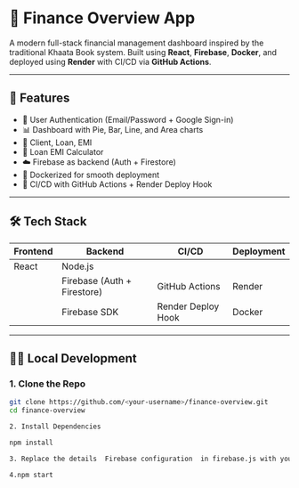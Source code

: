 # 💸 Finance Overview App

A modern full-stack financial management dashboard inspired by the traditional Khaata Book system. Built using **React**, **Firebase**, **Docker**, and deployed using **Render** with CI/CD via **GitHub Actions**.

---

## 🚀 Features

- 🔐 User Authentication (Email/Password + Google Sign-in)
- 📊 Dashboard with Pie, Bar, Line, and Area charts
- 👥 Client, Loan, EMI
- 🧮 Loan EMI Calculator
- ☁️ Firebase as backend (Auth + Firestore)
- 🐳 Dockerized for smooth deployment
- 🔁 CI/CD with GitHub Actions + Render Deploy Hook

---

## 🛠 Tech Stack

| Frontend       | Backend        | CI/CD           | Deployment |
|----------------|----------------|------------------|------------|
| React          | Node.js
|                | Firebase (Auth + Firestore) | GitHub Actions | Render |
|                | Firebase SDK   | Render Deploy Hook | Docker |

---

## 🧑‍💻 Local Development

### 1. Clone the Repo

```bash
git clone https://github.com/<your-username>/finance-overview.git
cd finance-overview

2. Install Dependencies

npm install

3. Replace the details  Firebase configuration  in firebase.js with your firebase details

4.npm start

